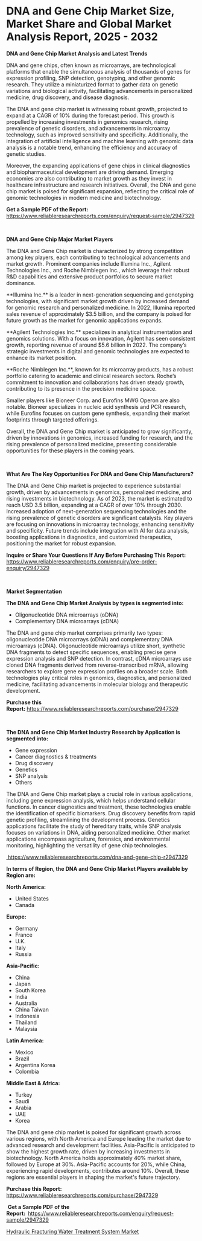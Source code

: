 <p><h1>DNA and Gene Chip Market Size, Market Share and Global Market Analysis Report, 2025 - 2032</h1></p><p><strong>DNA and Gene Chip Market Analysis and Latest Trends</strong></p>
<p><p>DNA and gene chips, often known as microarrays, are technological platforms that enable the simultaneous analysis of thousands of genes for expression profiling, SNP detection, genotyping, and other genomic research. They utilize a miniaturized format to gather data on genetic variations and biological activity, facilitating advancements in personalized medicine, drug discovery, and disease diagnosis.</p><p>The DNA and gene chip market is witnessing robust growth, projected to expand at a CAGR of 10% during the forecast period. This growth is propelled by increasing investments in genomics research, rising prevalence of genetic disorders, and advancements in microarray technology, such as improved sensitivity and specificity. Additionally, the integration of artificial intelligence and machine learning with genomic data analysis is a notable trend, enhancing the efficiency and accuracy of genetic studies.</p><p>Moreover, the expanding applications of gene chips in clinical diagnostics and biopharmaceutical development are driving demand. Emerging economies are also contributing to market growth as they invest in healthcare infrastructure and research initiatives. Overall, the DNA and gene chip market is poised for significant expansion, reflecting the critical role of genomic technologies in modern medicine and biotechnology.</p></p>
<p><strong>Get a Sample PDF of the Report:&nbsp;</strong> <a href="https://www.reliableresearchreports.com/enquiry/request-sample/2947329?utm_campaign=3316&utm_medium=2&utm_source=Github&utm_content=ia&utm_term=12032025&utm_id=dna-and-gene-chip">https://www.reliableresearchreports.com/enquiry/request-sample/2947329</a></p>
<p>&nbsp;</p>
<p><strong>DNA and Gene Chip Major Market Players</strong></p>
<p><p>The DNA and Gene Chip market is characterized by strong competition among key players, each contributing to technological advancements and market growth. Prominent companies include Illumina Inc., Agilent Technologies Inc., and Roche Nimblegen Inc., which leverage their robust R&D capabilities and extensive product portfolios to secure market dominance.</p><p>**Illumina Inc.** is a leader in next-generation sequencing and genotyping technologies, with significant market growth driven by increased demand for genomic research and personalized medicine. In 2022, Illumina reported sales revenue of approximately $3.5 billion, and the company is poised for future growth as the market for genomic applications expands.</p><p>**Agilent Technologies Inc.** specializes in analytical instrumentation and genomics solutions. With a focus on innovation, Agilent has seen consistent growth, reporting revenue of around $5.6 billion in 2022. The company’s strategic investments in digital and genomic technologies are expected to enhance its market position.</p><p>**Roche Nimblegen Inc.**, known for its microarray products, has a robust portfolio catering to academic and clinical research sectors. Roche’s commitment to innovation and collaborations has driven steady growth, contributing to its presence in the precision medicine space.</p><p>Smaller players like Bioneer Corp. and Eurofins MWG Operon are also notable. Bioneer specializes in nucleic acid synthesis and PCR research, while Eurofins focuses on custom gene synthesis, expanding their market footprints through targeted offerings.</p><p>Overall, the DNA and Gene Chip market is anticipated to grow significantly, driven by innovations in genomics, increased funding for research, and the rising prevalence of personalized medicine, presenting considerable opportunities for these players in the coming years.</p></p>
<p>&nbsp;</p>
<p><strong>What Are The Key Opportunities For DNA and Gene Chip Manufacturers?</strong></p>
<p><p>The DNA and Gene Chip market is projected to experience substantial growth, driven by advancements in genomics, personalized medicine, and rising investments in biotechnology. As of 2023, the market is estimated to reach USD 3.5 billion, expanding at a CAGR of over 10% through 2030. Increased adoption of next-generation sequencing technologies and the rising prevalence of genetic disorders are significant catalysts. Key players are focusing on innovations in microarray technology, enhancing sensitivity and specificity. Future trends include integration with AI for data analysis, boosting applications in diagnostics, and customized therapeutics, positioning the market for robust expansion.</p></p>
<p><strong>Inquire or Share Your Questions If Any Before Purchasing This Report:</strong> <a href="https://www.reliableresearchreports.com/enquiry/pre-order-enquiry/2947329?utm_campaign=3316&utm_medium=2&utm_source=Github&utm_content=ia&utm_term=12032025&utm_id=dna-and-gene-chip">https://www.reliableresearchreports.com/enquiry/pre-order-enquiry/2947329</a></p>
<p>&nbsp;</p>
<p><strong>Market Segmentation</strong></p>
<p><strong>The DNA and Gene Chip Market Analysis by types is segmented into:</strong></p>
<p><ul><li>Oligonucleotide DNA microarrays (oDNA)</li><li>Complementary DNA microarrays (cDNA)</li></ul></p>
<p><p>The DNA and gene chip market comprises primarily two types: oligonucleotide DNA microarrays (oDNA) and complementary DNA microarrays (cDNA). Oligonucleotide microarrays utilize short, synthetic DNA fragments to detect specific sequences, enabling precise gene expression analysis and SNP detection. In contrast, cDNA microarrays use cloned DNA fragments derived from reverse-transcribed mRNA, allowing researchers to explore gene expression profiles on a broader scale. Both technologies play critical roles in genomics, diagnostics, and personalized medicine, facilitating advancements in molecular biology and therapeutic development.</p></p>
<p><strong>Purchase this Report:&nbsp;</strong><a href="https://www.reliableresearchreports.com/purchase/2947329?utm_campaign=3316&utm_medium=2&utm_source=Github&utm_content=ia&utm_term=12032025&utm_id=dna-and-gene-chip">https://www.reliableresearchreports.com/purchase/2947329</a></p>
<p>&nbsp;</p>
<p><strong>The DNA and Gene Chip Market Industry Research by Application is segmented into:</strong></p>
<p><ul><li>Gene expression</li><li>Cancer diagnostics & treatments</li><li>Drug discovery</li><li>Genetics</li><li>SNP analysis</li><li>Others</li></ul></p>
<p><p>The DNA and Gene Chip market plays a crucial role in various applications, including gene expression analysis, which helps understand cellular functions. In cancer diagnostics and treatment, these technologies enable the identification of specific biomarkers. Drug discovery benefits from rapid genetic profiling, streamlining the development process. Genetics applications facilitate the study of hereditary traits, while SNP analysis focuses on variations in DNA, aiding personalized medicine. Other market applications encompass agriculture, forensics, and environmental monitoring, highlighting the versatility of gene chip technologies.</p></p>
<p><a href="https://www.reliableresearchreports.com/dna-and-gene-chip-r2947329?utm_campaign=3316&utm_medium=2&utm_source=Github&utm_content=ia&utm_term=12032025&utm_id=dna-and-gene-chip">&nbsp;https://www.reliableresearchreports.com/dna-and-gene-chip-r2947329</a></p>
<p><strong>In terms of Region, the DNA and Gene Chip Market Players available by Region are:</strong></p>
<p>
    <p> <strong> North America: </strong>
        <ul>
            <li>United States</li>
            <li>Canada</li>
        </ul>
        </p> 
    <p> <strong> Europe: </strong>
        <ul>
            <li>Germany</li>
            <li>France</li>
            <li>U.K.</li>
            <li>Italy</li>
            <li>Russia</li>
        </ul>
        </p> 
    <p> <strong> Asia-Pacific: </strong>
        <ul>
            <li>China</li>
            <li>Japan</li>
            <li>South Korea</li>
            <li>India</li>
            <li>Australia</li>
            <li>China Taiwan</li>
            <li>Indonesia</li>
            <li>Thailand</li>
            <li>Malaysia</li>
        </ul>
        </p> 
    <p> <strong> Latin America: </strong>
        <ul>
            <li>Mexico</li>
            <li>Brazil</li>
            <li>Argentina Korea</li>
            <li>Colombia</li>
        </ul>
        </p> 
    <p> <strong> Middle East & Africa: </strong>
        <ul>
            <li>Turkey</li>
            <li>Saudi</li>
            <li>Arabia</li>
            <li>UAE</li>
            <li>Korea</li>
        </ul>
    </p>
    </p>
<p><p>The DNA and gene chip market is poised for significant growth across various regions, with North America and Europe leading the market due to advanced research and development facilities. Asia-Pacific is anticipated to show the highest growth rate, driven by increasing investments in biotechnology. North America holds approximately 40% market share, followed by Europe at 30%. Asia-Pacific accounts for 20%, while China, experiencing rapid developments, contributes around 10%. Overall, these regions are essential players in shaping the market's future trajectory.</p></p>
<p><strong>Purchase this Report: </strong><a href="https://www.reliableresearchreports.com/purchase/2947329?utm_campaign=3316&utm_medium=2&utm_source=Github&utm_content=ia&utm_term=12032025&utm_id=dna-and-gene-chip">https://www.reliableresearchreports.com/purchase/2947329</a></p>
<p>&nbsp;<strong>Get a Sample PDF of the Report:&nbsp;&nbsp;</strong><a href="https://www.reliableresearchreports.com/enquiry/request-sample/2947329?utm_campaign=3316&utm_medium=2&utm_source=Github&utm_content=ia&utm_term=12032025&utm_id=dna-and-gene-chip">https://www.reliableresearchreports.com/enquiry/request-sample/2947329</a></p>
<p><strong></strong></p>
<p><p><a href="https://github.com/tineamonaya/Market-Research-Report-List-1/blob/main/hydraulic-fracturing-water-treatment-system-market.md?utm_campaign=3316&utm_medium=2&utm_source=Github&utm_content=ia&utm_term=12032025&utm_id=dna-and-gene-chip">Hydraulic Fracturing Water Treatment System Market</a></p></p>